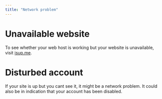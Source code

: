 ```yaml
---
title: "Network problem"
---
```

# Unavailable website
To see whether your web host is working but your website is unavailable, visit [isup.me](www.isup.me).
<br>
# Disturbed account
If your site is up but you cant see it, it might be a network problem. It could also be in indication that your account has been disabled.
